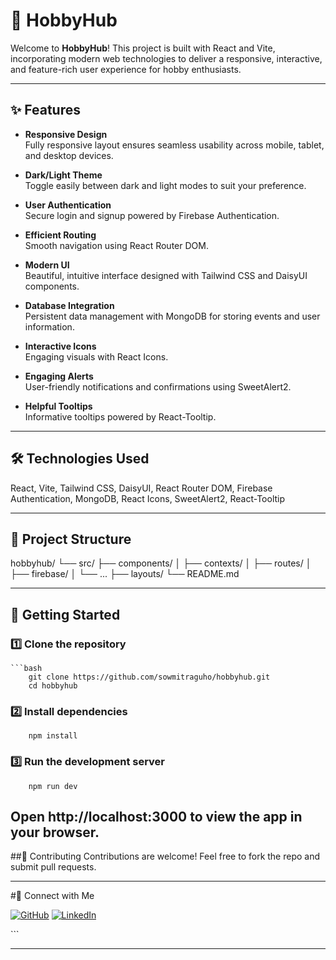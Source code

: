# 🎉 HobbyHub

Welcome to **HobbyHub**! This project is built with React and Vite, incorporating modern web technologies to deliver a responsive, interactive, and feature-rich user experience for hobby enthusiasts.

---

## ✨ Features

- **Responsive Design**  
  Fully responsive layout ensures seamless usability across mobile, tablet, and desktop devices.

- **Dark/Light Theme**  
  Toggle easily between dark and light modes to suit your preference.

- **User Authentication**  
  Secure login and signup powered by Firebase Authentication.

- **Efficient Routing**  
  Smooth navigation using React Router DOM.

- **Modern UI**  
  Beautiful, intuitive interface designed with Tailwind CSS and DaisyUI components.

- **Database Integration**  
  Persistent data management with MongoDB for storing events and user information.

- **Interactive Icons**  
  Engaging visuals with React Icons.

- **Engaging Alerts**  
  User-friendly notifications and confirmations using SweetAlert2.

- **Helpful Tooltips**  
  Informative tooltips powered by React-Tooltip.

---

## 🛠️ Technologies Used

React, Vite, Tailwind CSS, DaisyUI, React Router DOM, Firebase Authentication, MongoDB, React Icons, SweetAlert2, React-Tooltip

---

## 📁 Project Structure

hobbyhub/
└── src/
├── components/
│ ├── contexts/
│ ├── routes/
│ ├── firebase/
│ └── ...
├── layouts/
└── README.md


---

## 🚀 Getting Started

### 1️⃣ Clone the repository

    ```bash
        git clone https://github.com/sowmitraguho/hobbyhub.git
        cd hobbyhub
### 2️⃣ Install dependencies
        npm install
### 3️⃣ Run the development server
        npm run dev

Open http://localhost:3000 to view the app in your browser.
---

##🤝 Contributing
Contributions are welcome! Feel free to fork the repo and submit pull requests.

---

#📡 Connect with Me
<p> <a href="https://github.com/sowmitraguho"><img src="https://skillicons.dev/icons?i=github" alt="GitHub" /></a> <a href="https://www.linkedin.com/in/sowmitra-guha-a6066b329"><img src="https://skillicons.dev/icons?i=linkedin" alt="LinkedIn" /></a> </p> ```

---

